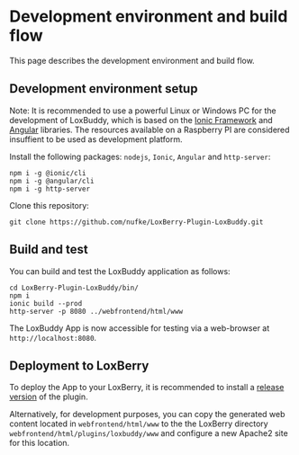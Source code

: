 # Development environment and build flow

This page describes the development environment and build flow.

## Development environment setup

Note: It is recommended to use a powerful Linux or Windows PC for the development of LoxBuddy, which is based on the [Ionic Framework](https://ionicframework.com/) and [Angular](https://angular.io/) libraries. The resources available on a Raspberry PI are considered insuffient to be used as development platform.

Install the following packages: `nodejs`, `Ionic`, `Angular` and `http-server`:

```
npm i -g @ionic/cli
npm i -g @angular/cli
npm i -g http-server
```

Clone this repository:
```
git clone https://github.com/nufke/LoxBerry-Plugin-LoxBuddy.git
```

## Build and test

You can build and test the LoxBuddy application as follows:
```
cd LoxBerry-Plugin-LoxBuddy/bin/
npm i
ionic build --prod
http-server -p 8080 ../webfrontend/html/www
```

The LoxBuddy App is now accessible for testing via a web-browser at `http://localhost:8080`.

## Deployment to LoxBerry

To deploy the App to your LoxBerry, it is recommended to install a [release version](https://github.com/nufke/LoxBerry-Plugin-LoxBuddy/releases) of the plugin.

Alternatively, for development purposes, you can copy the generated web content located in `webfrontend/html/www` to the the LoxBerry directory `webfrontend/html/plugins/loxbuddy/www` and configure a new Apache2 site for this location.
